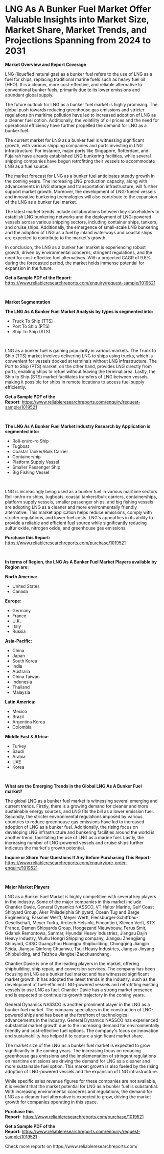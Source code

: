<p><h1>LNG As A Bunker Fuel Market Offer Valuable Insights into Market Size, Market Share, Market Trends, and Projections Spanning from 2024 to 2031</h1></p><p><strong>Market Overview and Report Coverage</strong></p>
<p><p>LNG (liquefied natural gas) as a bunker fuel refers to the use of LNG as a fuel for ships, replacing traditional marine fuels such as heavy fuel oil (HFO). It is a cleaner, more cost-effective, and reliable alternative to conventional bunker fuels, primarily due to its lower emissions and abundant global supply.</p><p>The future outlook for LNG as a bunker fuel market is highly promising. The global push towards reducing greenhouse gas emissions and stricter regulations on maritime pollution have led to increased adoption of LNG as a cleaner fuel option. Additionally, the volatility of oil prices and the need for operational efficiency have further propelled the demand for LNG as a bunker fuel.</p><p>The current market for LNG as a bunker fuel is witnessing significant growth, with various shipping companies and ports investing in LNG infrastructure. For instance, major ports like Singapore, Rotterdam, and Fujairah have already established LNG bunkering facilities, while several shipping companies have begun retrofitting their vessels to accommodate LNG as a fuel source.</p><p>The market forecast for LNG as a bunker fuel anticipates steady growth in the coming years. The increasing LNG production capacity, along with advancements in LNG storage and transportation infrastructure, will further support market growth. Moreover, the development of LNG-fueled vessels and innovative bunkering technologies will also contribute to the expansion of the LNG as a bunker fuel market.</p><p>The latest market trends include collaborations between key stakeholders to establish LNG bunkering networks and the deployment of LNG-powered vessels across various shipping sectors, including container ships, tankers, and cruise ships. Additionally, the emergence of small-scale LNG bunkering and the adoption of LNG as a fuel by inland waterways and coastal ships are expected to contribute to the market's growth.</p><p>In conclusion, the LNG as a bunker fuel market is experiencing robust growth, driven by environmental concerns, stringent regulations, and the need for cost-effective fuel alternatives. With a projected CAGR of 9.6% during the forecasted period, the market holds immense potential for expansion in the future.</p></p>
<p><strong>Get a Sample PDF of the Report:</strong> <a href="https://www.reliableresearchreports.com/enquiry/request-sample/1019521">https://www.reliableresearchreports.com/enquiry/request-sample/1019521</a></p>
<p>&nbsp;</p>
<p><strong>Market Segmentation</strong></p>
<p><strong>The LNG As A Bunker Fuel Market Analysis by types is segmented into:</strong></p>
<p><ul><li>Truck To Ship (TTS)</li><li>Port To Ship (PTS)</li><li>Ship To Ship (STS)</li></ul></p>
<p>&nbsp;</p>
<p><p>LNG as a bunker fuel is gaining popularity in various markets. The Truck to Ship (TTS) market involves delivering LNG to ships using trucks, which is convenient for vessels docked at terminals without LNG infrastructure. The Port to Ship (PTS) market, on the other hand, provides LNG directly from ports, enabling ships to refuel without leaving the terminal area. Lastly, the Ship to Ship (STS) market facilitates transfers of LNG between vessels, making it possible for ships in remote locations to access fuel supply efficiently.</p></p>
<p><strong>Get a Sample PDF of the Report:</strong>&nbsp;<a href="https://www.reliableresearchreports.com/enquiry/request-sample/1019521">https://www.reliableresearchreports.com/enquiry/request-sample/1019521</a></p>
<p>&nbsp;</p>
<p><strong>The LNG As A Bunker Fuel Market Industry Research by Application is segmented into:</strong></p>
<p><ul><li>Roll-on/ro-ro Ship</li><li>Tugboat</li><li>Coastal Tanker/Bulk Carrier</li><li>Containership</li><li>Platform Supply Vessel</li><li>Smaller Passenger Ship</li><li>Big Fishing Vessel</li></ul></p>
<p>&nbsp;</p>
<p><p>LNG is increasingly being used as a bunker fuel in various maritime sectors. Roll-on/ro-ro ships, tugboats, coastal tankers/bulk carriers, containerships, platform supply vessels, smaller passenger ships, and big fishing vessels are adopting LNG as a cleaner and more environmentally friendly alternative. This market application helps reduce emissions, comply with stricter regulations, and lower fuel costs. LNG's appeal lies in its ability to provide a reliable and efficient fuel source while significantly reducing sulfur oxide, nitrogen oxide, and greenhouse gas emissions.</p></p>
<p><strong>Purchase this Report:</strong>&nbsp; <a href="https://www.reliableresearchreports.com/purchase/1019521">https://www.reliableresearchreports.com/purchase/1019521</a></p>
<p>&nbsp;</p>
<p><strong>In terms of Region, the LNG As A Bunker Fuel Market Players available by Region are:</strong></p>
<p>
    <p> <strong> North America: </strong>
        <ul>
            <li>United States</li>
            <li>Canada</li>
        </ul>
        </p> 
    <p> <strong> Europe: </strong>
        <ul>
            <li>Germany</li>
            <li>France</li>
            <li>U.K.</li>
            <li>Italy</li>
            <li>Russia</li>
        </ul>
        </p> 
    <p> <strong> Asia-Pacific: </strong>
        <ul>
            <li>China</li>
            <li>Japan</li>
            <li>South Korea</li>
            <li>India</li>
            <li>Australia</li>
            <li>China Taiwan</li>
            <li>Indonesia</li>
            <li>Thailand</li>
            <li>Malaysia</li>
        </ul>
        </p> 
    <p> <strong> Latin America: </strong>
        <ul>
            <li>Mexico</li>
            <li>Brazil</li>
            <li>Argentina Korea</li>
            <li>Colombia</li>
        </ul>
        </p> 
    <p> <strong> Middle East & Africa: </strong>
        <ul>
            <li>Turkey</li>
            <li>Saudi</li>
            <li>Arabia</li>
            <li>UAE</li>
            <li>Korea</li>
        </ul>
    </p>
    </p>
<p>&nbsp;</p>
<p><strong>What are the Emerging Trends in the Global LNG As A Bunker Fuel market?</strong></p>
<p><p>The global LNG as a bunker fuel market is witnessing several emerging and current trends. Firstly, there is a growing demand for cleaner and more sustainable energy sources, and LNG fits the bill as a lower emission fuel. Secondly, the stricter environmental regulations imposed by various countries to reduce greenhouse gas emissions have led to increased adoption of LNG as a bunker fuel. Additionally, the rising focus on developing LNG infrastructure and bunkering facilities around the world is another trend, facilitating the use of LNG as a marine fuel. Lastly, the increasing number of LNG-powered vessels and cruise ships further indicates the market's growth potential.</p></p>
<p><strong>Inquire or Share Your Questions If Any Before Purchasing This Report</strong>- <a href="https://www.reliableresearchreports.com/enquiry/pre-order-enquiry/1019521">https://www.reliableresearchreports.com/enquiry/pre-order-enquiry/1019521</a></p>
<p>&nbsp;</p>
<p><strong>Major Market Players</strong></p>
<p><p>LNG as a Bunker Fuel Market is highly competitive with several key players in the industry. Some of the major companies in this market include Chantier Davie, General Dynamics NASSCO, VT Halter Marine, Gulf Coast Shipyard Group, Aker Philadelphia Shipyard, Ocean Tug and Barge Engineering, Fassmer Werft, Meyer Werft, Flensburger-Schiffbau-Gesellschaft, Meyer Turku, Arctech Helsinki, Fincantieri, Kleven Verft, STX France, Damen Shipyards Group, Hoogezand Nieuwbouw, Ferus Smit, Gdansk Remontowa, Sanmar, Hyundai Heavy Industries, Jiangsu Dajin Heavy Industry, Wuhu Hongri Shipping company, Jiangsu Zhengjiang Shipyard, CSSC Guangzhou Huangpu Shipbuilding, Chongqing Jiangjin Feida, Jiangsu Qinfeng Chuanwu, Tsuji Heavy Industries, Jiangsu Jinyang Shipbuilding, and Taizhou Jiangbei Zaochuanchang.</p><p>Chantier Davie is one of the leading players in the market, offering shipbuilding, ship repair, and conversion services. The company has been focusing on LNG as a bunker fuel market and has witnessed significant market growth. It has adopted the latest trends in the industry, such as the development of fuel-efficient LNG-powered vessels and retrofitting existing vessels to use LNG as fuel. Chantier Davie has a strong market presence and is expected to continue its growth trajectory in the coming years.</p><p>General Dynamics NASSCO is another prominent player in the LNG as a bunker fuel market. The company specializes in the construction of LNG-powered ships and has been at the forefront of technological advancements in the industry. General Dynamics NASSCO has experienced substantial market growth due to the increasing demand for environmentally friendly and cost-effective fuel options. The company's focus on innovation and sustainability has helped it to capture a significant market share.</p><p>The market size of the LNG as a bunker fuel market is expected to grow significantly in the coming years. The increasing focus on reducing greenhouse gas emissions and the implementation of stringent regulations on maritime emissions are driving the demand for LNG as a cleaner and more sustainable fuel option. This market growth is also fueled by the rising adoption of LNG-powered vessels and the expansion of LNG infrastructure.</p><p>While specific sales revenue figures for these companies are not available, it is evident that the market potential for LNG as a bunker fuel is substantial. With increasing environmental concerns and regulations, the demand for LNG as a cleaner fuel alternative is expected to grow, driving the market growth for companies operating in this space.</p></p>
<p><strong>Purchase this Report:</strong>&nbsp;&nbsp;<a href="https://www.reliableresearchreports.com/purchase/1019521">https://www.reliableresearchreports.com/purchase/1019521</a></p>
<p></p>
<p><strong>Get a Sample PDF of the Report:</strong>&nbsp;<a href="https://www.reliableresearchreports.com/enquiry/request-sample/1019521">https://www.reliableresearchreports.com/enquiry/request-sample/1019521</a></p>
<p>Check more reports on https://www.reliableresearchreports.com/</p>